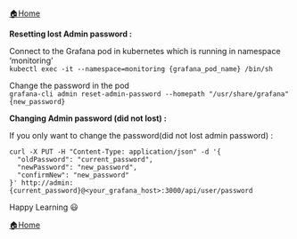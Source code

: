 [:house:Home](https://github.com/debbiswal/Articles)

**Resetting lost Admin password :**  

Connect to the Grafana pod in kubernetes which is running in namespace ‘monitoring’  
```kubectl exec -it --namespace=monitoring {grafana_pod_name} /bin/sh  ```  

Change the password in the pod  
```grafana-cli admin reset-admin-password --homepath "/usr/share/grafana" {new_password}```   
    
    
    
    
**Changing Admin password (did not lost) :**

If you only want to change the password(did not lost admin password)  :  
```
curl -X PUT -H "Content-Type: application/json" -d '{
  "oldPassword": "current_password",
  "newPassword": "new_password",
  "confirmNew": "new_password"
}' http://admin:{current_password}@<your_grafana_host>:3000/api/user/password
```  

Happy Learning :smiley:  

[:house:Home](https://github.com/debbiswal/Articles)
